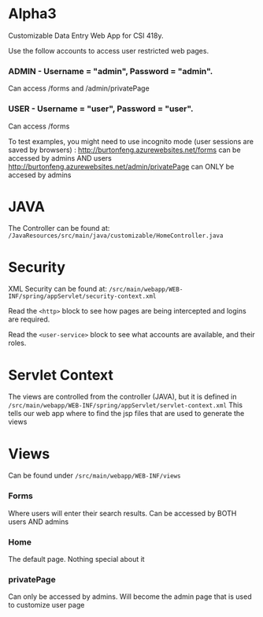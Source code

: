 # Alpha3

Customizable Data Entry Web App for CSI 418y.

Use the follow accounts to access user restricted web pages.

### ADMIN - Username = "admin", Password = "admin". 
Can access /forms and /admin/privatePage
### USER - Username = "user", Password = "user". 
Can access /forms

To test examples, you might need to use incognito mode (user sessions are saved by browsers) :
http://burtonfeng.azurewebsites.net/forms can be accessed by admins AND users
http://burtonfeng.azurewebsites.net/admin/privatePage can ONLY be accesed by admins


# JAVA
The Controller can be found at: ```/JavaResources/src/main/java/customizable/HomeController.java```


# Security
XML Security can be found at: ```/src/main/webapp/WEB-INF/spring/appServlet/security-context.xml```

Read the ```<http>``` block to see how pages are being intercepted and logins are required.

Read the ```<user-service>``` block to see what accounts are available, and their roles.


# Servlet Context
The views are controlled from the controller (JAVA), but it is defined in ```/src/main/webapp/WEB-INF/spring/appServlet/servlet-context.xml```
This tells our web app where to find the jsp files that are used to generate the views


# Views
Can be found under ```/src/main/webapp/WEB-INF/views```
### Forms
Where users will enter their search results. Can be accessed by BOTH users AND admins
### Home
The default page. Nothing special about it
### privatePage
Can only be accessed by admins. Will become the admin page that is used to customize user page
